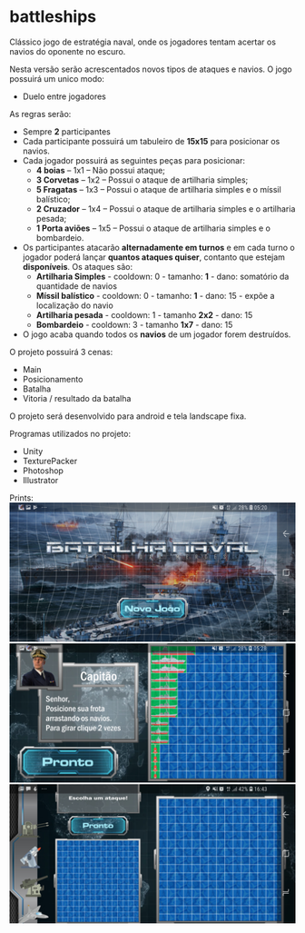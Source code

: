 # battleships

Clássico jogo de estratégia naval, onde os jogadores tentam acertar os navios do oponente no escuro.

Nesta versão serão acrescentados novos tipos de ataques e navios.
O jogo possuirá um unico modo:
* Duelo entre jogadores

As regras serão:
* Sempre **2** participantes
* Cada participante possuirá um tabuleiro de **15x15** para posicionar os navios.
* Cada jogador possuirá as seguintes peças para posicionar:
  - **4 boias** – 1x1 – Não possui ataque;
  - **3 Corvetas** – 1x2 – Possui o ataque de artilharia simples;
  - **5 Fragatas** – 1x3 – Possui o ataque de artilharia simples e o míssil balístico;
  - **2 Cruzador** – 1x4 – Possui o ataque de artilharia simples e o artilharia pesada;
  - **1 Porta aviões** – 1x5 – Possui o ataque de artilharia simples e o bombardeio.
* Os participantes atacarão **alternadamente em turnos** e em cada turno o jogador poderá lançar **quantos ataques quiser**, contanto que estejam **disponíveis**. Os ataques são:
  - **Artilharia Simples** - cooldown: 0 - tamanho: **1** - dano: somatório da quantidade de navios
  - **Míssil balístico** - cooldown: 0 - tamanho: **1** - dano: 15 - expõe a localização do navio
  - **Artilharia pesada** - cooldown: 1 - tamanho **2x2** - dano: 15
  - **Bombardeio** - cooldown: 3 - tamanho **1x7** - dano: 15
* O jogo acaba quando todos os **navios** de um jogador forem destruídos.

O projeto possuirá 3 cenas:
* Main
* Posicionamento
* Batalha
* Vitoria / resultado da batalha

O projeto será desenvolvido para android e tela landscape fixa.

Programas utilizados no projeto:
* Unity
* TexturePacker
* Photoshop
* Illustrator


Prints:
![N|Solid](https://github.com/rafaelmcgs/battleships/blob/master/Referencias/prints/cena1.jpg?raw=true)
![N|Solid](https://github.com/rafaelmcgs/battleships/blob/master/Referencias/prints/cena2.jpg?raw=true)
![N|Solid](https://github.com/rafaelmcgs/battleships/blob/master/Referencias/prints/cena3.jpg?raw=true)
